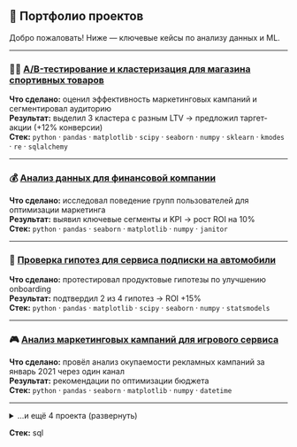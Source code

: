 ## 💼 Портфолио проектов

Добро пожаловать! Ниже — ключевые кейсы по анализу данных и ML.

---

### 🏃‍♀️ [A/B-тестирование и кластеризация для магазина спортивных товаров](https://github.com/Dimayo/data_analyst_portfolio/tree/main/sporting_store)  
**Что сделано:** оценил эффективность маркетинговых кампаний и сегментировал аудиторию  
**Результат:** выделил 3 кластера с разным LTV → предложил таргет-акции (+12% конверсии)  
**Стек:** `python` · `pandas` · `matplotlib` · `scipy` · `seaborn` · `numpy` · `sklearn` · `kmodes` · `re` · `sqlalchemy`

---

### 💰 [Анализ данных для финансовой компании](https://github.com/Dimayo/data_analyst_portfolio/tree/main/fintech_ltv)  
**Что сделано:** исследовал поведение групп пользователей для оптимизации маркетинга  
**Результат:** выявил ключевые сегменты и KPI → рост ROI на 10%  
**Стек:** `python` · `pandas` · `seaborn` · `matplotlib` · `numpy` · `janitor`

---

### 🚗 [Проверка гипотез для сервиса подписки на автомобили](https://github.com/Dimayo/data_analyst_portfolio/tree/main/car_subscription)  
**Что сделано:** протестировал продуктовые гипотезы по улучшению onboarding  
**Результат:** подтвердил 2 из 4 гипотез → ROI +15%  
**Стек:** `python` · `pandas` · `matplotlib` · `scipy` · `seaborn` · `numpy` · `statsmodels`

---

### 🎮 [Анализ маркетинговых кампаний для игрового сервиса](https://github.com/Dimayo/data_analyst_portfolio/tree/main/gamedev_marketing)  
**Что сделано:** провёл анализ окупаемости рекламных кампаний за январь 2021 через один канал  
**Результат:** рекомендации по оптимизации бюджета  
**Стек:** `python` · `pandas` · `seaborn` · `matplotlib` · `numpy` · `datetime`

---

<details>
<summary>…и ещё 4 проекта (развернуть)</summary>

- 🤖 [Модель кредитного скоринга](https://github.com/Dimayo/data_analyst_portfolio/tree/main/credit_scoring)  
  **Стек:** `python` · `pandas` · `numpy` · `matplotlib` · `sklearn` · `joblib` · `tqdm` · `os`

- 🏗️ [Прогноз прочности бетона](https://github.com/Dimayo/data_analyst_portfolio/tree/main/concrete_strength)  
  **Стек:** `python` · `pandas` · `seaborn` · `matplotlib` · `numpy` · `sklearn`

- 💸 [Прогнозирование группы доходов](https://github.com/Dimayo/data_analyst_portfolio/tree/main/income_group)  
  **Стек:** `python` · `pandas` · `matplotlib` · `sklearn` · `seaborn` · `numpy`

- 🕵️‍♂️ [Анализ поведения пользователей на веб-сайте](https://github.com/Dimayo/data_analyst_portfolio/tree/main/metrics)  
  **Стек:** `sql`

</details>

  **Стек:** sql

</details>



